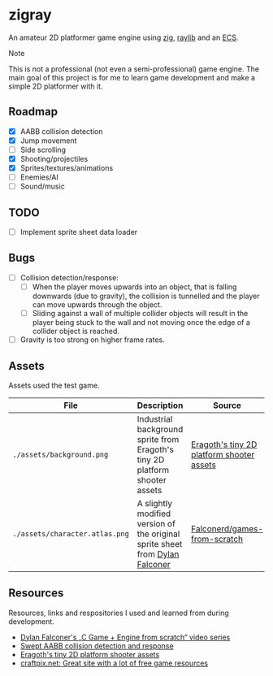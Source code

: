 # zigray

An amateur 2D platformer game engine using [zig](https://ziglang.org/), [raylib](https://www.raylib.com/) and an [ECS](https://github.com/prime31/zig-ecs).

> [!NOTE]
> This is not a professional (not even a semi-professional) game engine.
> The main goal of this project is for me to learn game development and make a simple 2D platformer with it.

## Roadmap

- [x] AABB collision detection
- [x] Jump movement
- [ ] Side scrolling
- [x] Shooting/projectiles
- [x] Sprites/textures/animations
- [ ] Enemies/AI
- [ ] Sound/music

## TODO

- [ ] Implement sprite sheet data loader

## Bugs

- [ ] Collision detection/response:
  - [ ] When the player moves upwards into an object, that is falling downwards (due to gravity), the collision is tunnelled and the player can move upwards through the object.
  - [ ] Sliding against a wall of multiple collider objects will result in the player being stuck to the wall and not moving once the edge of a collider object is reached.
- [ ] Gravity is too strong on higher frame rates.

## Assets

Assets used the test game.

| File                           | Description                                                                                                  | Source                                                                                                      | License |
| ------------------------------ | ------------------------------------------------------------------------------------------------------------ | ----------------------------------------------------------------------------------------------------------- | ------- |
| `./assets/background.png`      | Industrial background sprite from Eragoth's tiny 2D platform shooter assets                                  | [Eragoth's tiny 2D platform shooter assets](https://eragoth.itch.io/eragoths-tiny-platform-shooter)         | unknown |
| `./assets/character.atlas.png` | A slightly modified version of the original sprite sheet from [Dylan Falconer](https://github.com/Falconerd) | [Falconerd/games-from-scratch](https://github.com/Falconerd/engine-from-scratch/blob/rec/assets/player.png) | unknown |

## Resources

Resources, links and respositories I used and learned from during development.

- [Dylan Falconer's „C Game + Engine from scratch“ video series](https://www.youtube.com/watch?v=WficzyoTSsg&list=PLYokS5qr7lSsvgemrTwMSrQsdk4BRqJU6&pp=iAQB)
- [Swept AABB collision detection and response](https://gamedev.net/tutorials/programming/general-and-gameplay-programming/swept-aabb-collision-detection-and-response-r3084/)
- [Eragoth's tiny 2D platform shooter assets](https://eragoth.itch.io/eragoths-tiny-platform-shooter)
- [craftpix.net: Great site with a lot of free game resources](https://craftpix.net/)
